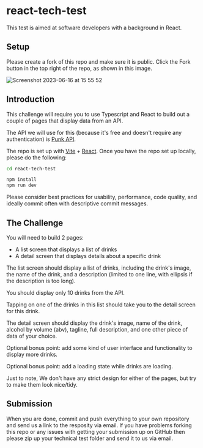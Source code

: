 # react-tech-test
This test is aimed at software developers with a background in React.

## Setup
Please create a fork of this repo and make sure it is public. Click the Fork button in the top right of the repo, as shown in this image.

![Screenshot 2023-06-16 at 15 55 52](https://github.com/asquareduk/react-native-tech-test/assets/17218062/daa4f402-480a-47c5-9a9f-95728238575d)

## Introduction
This challenge will require you to use Typescript and React to build out a couple of pages that display data from an API.

The API we will use for this (because it's free and doesn't require any authentication) is [Punk API](https://punkapi.com/documentation/v2).

The repo is set up with [Vite](https://vitejs.dev/) + [React](https://react.dev/). Once you have the repo set up locally, please do the following:

```bash
cd react-tech-test

npm install
npm run dev
```

Please consider best practices for usability, performance, code quality, and ideally commit often with descriptive commit messages.

## The Challenge
You will need to build 2 pages:

- A list screen that displays a list of drinks
- A detail screen that displays details about a specific drink


The list screen should display a list of drinks, including the drink's image, the name of the drink, and a description (limited to one line, with ellipsis if the description is too long).

You should display only 10 drinks from the API.

Tapping on one of the drinks in this list should take you to the detail screen for this drink.

The detail screen should display the drink's image, name of the drink, alcohol by volume (abv), tagline, full description, and one other piece of data of your choice.

Optional bonus point: add some kind of user interface and functionality to display more drinks.

Optional bonus point: add a loading state while drinks are loading.

Just to note, We don't have any strict design for either of the pages, but try to make them look nice/tidy.

## Submission
When you are done, commit and push everything to your own repository and send us a link to the resposity via email. If you have problems forking this repo or any issues with getting your submission up on GitHub then please zip up your technical test folder and send it to us via email.
